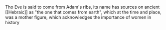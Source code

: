 Tho Eve is said to come from Adam's ribs, its name has sources on ancient [[Hebraic]] as "the one that comes from earth", which at the time and place, was a mother figure, which acknowledges the importance of women in history
